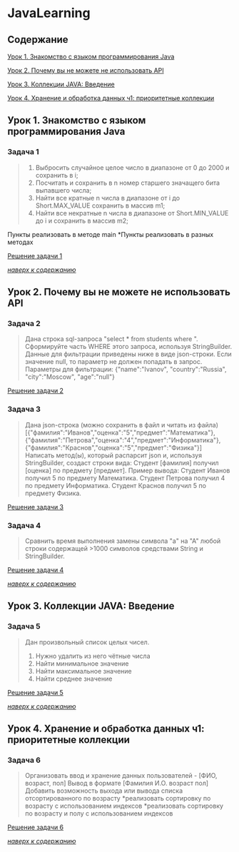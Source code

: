 # JavaLearning
## Содержание

[Урок 1. Знакомство с языком программирования Java](#урок-1-знакомство-с-языком-программирования-java)

[Урок 2. Почему вы не можете не использовать API](#урок-2-почему-вы-не-можете-не-использовать-api)

[Урок 3. Коллекции JAVA: Введение](#урок-3-коллекции-java-введение)

[Урок 4. Хранение и обработка данных ч1: приоритетные коллекции](#урок-4-хранение-и-обработка-данных-ч1-приоритетные-коллекции)


## Урок 1. Знакомство с языком программирования Java
### Задача 1
> 1. Выбросить случайное целое число в диапазоне от 0 до 2000 и сохранить в i;
> 2. Посчитать и сохранить в n номер старшего значащего бита выпавшего числа;
> 3. Найти все кратные n числа в диапазоне от i до Short.MAX_VALUE сохранить в массив m1;
> 4. Найти все некратные n числа в диапазоне от Short.MIN_VALUE до i и сохранить в массив m2;

Пункты реализовать в методе main
*Пункты реализовать в разных методах

[Решение задачи 1](JavaProject/Tasks/task_01.java "Нажмите для перехода к файлу с решением")

*[наверх к содержанию](#содержание)*

## Урок 2. Почему вы не можете не использовать API
### Задача 2

> Дана строка sql-запроса "select * from students where ". Сформируйте часть WHERE этого запроса, используя StringBuilder.
> Данные для фильтрации приведены ниже в виде json-строки.
> Если значение null, то параметр не должен попадать в запрос.
> Параметры для фильтрации: {"name":"Ivanov", "country":"Russia", "city":"Moscow", "age":"null"}

[Решение задачи 2](JavaProject/Tasks/task_02.java "Нажмите для перехода к файлу с решением")

### Задача 3

> Дана json-строка (можно сохранить в файл и читать из файла)
> [{"фамилия":"Иванов","оценка":"5","предмет":"Математика"},{"фамилия":"Петрова","оценка":"4","предмет":"Информатика"},{"фамилия":"Краснов","оценка":"5","предмет":"Физика"}]
> Написать метод(ы), который распарсит json и, используя StringBuilder, создаст строки вида:
> Студент [фамилия] получил [оценка] по предмету [предмет].
> Пример вывода:
> Студент Иванов получил 5 по предмету Математика.
> Студент Петрова получил 4 по предмету Информатика.
> Студент Краснов получил 5 по предмету Физика.

[Решение задачи 3](JavaProject/Tasks/task_03.java "Нажмите для перехода к файлу с решением")

### Задача 4

> Сравнить время выполнения замены символа "а" на "А" любой строки содержащей >1000 символов средствами String и StringBuilder.

[Решение задачи 4](JavaProject/Tasks/task_04.java "Нажмите для перехода к файлу с решением")

*[наверх к содержанию](#содержание)*

## Урок 3. Коллекции JAVA: Введение

### Задача 5

> Дан произвольный список целых чисел.
> 1) Нужно удалить из него чётные числа
> 2) Найти минимальное значение
> 3) Найти максимальное значение
> 4) Найти среднее значение

[Решение задачи 5](JavaProject/Tasks/task_05.java "Нажмите для перехода к файлу с решением")

*[наверх к содержанию](#содержание)*

## Урок 4. Хранение и обработка данных ч1: приоритетные коллекции

### Задача 6

> Организовать ввод и хранение данных пользователей - [ФИО, возраст, пол]
> Вывод в формате [Фамилия И.О. возраст пол]
> Добавить возможность выхода или вывода списка отсортированного по возрасту
> *реализовать сортировку по возрасту с использованием индексов
> *реализовать сортировку по возрасту и полу с использованием индексов

[Решение задачи 6](JavaProject/Tasks/task_06.java "Нажмите для перехода к файлу с решением")

*[наверх к содержанию](#содержание)*